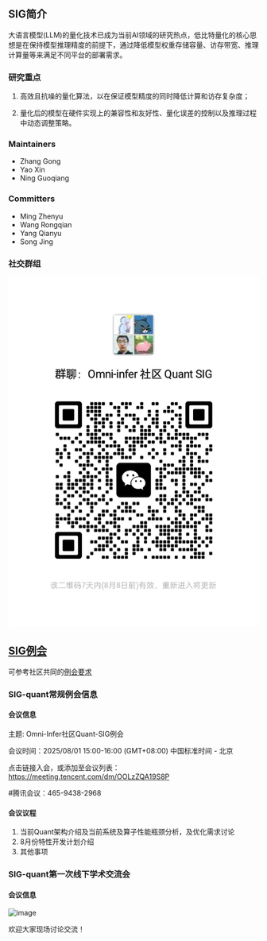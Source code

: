 ## SIG简介

大语言模型(LLM)的量化技术已成为当前AI领域的研究热点，低比特量化的核心思想是在保持模型推理精度的前提下，通过降低模型权重存储容量、访存带宽、推理计算量等来满足不同平台的部署需求。

### 研究重点

1. 高效且抗噪的量化算法，以在保证模型精度的同时降低计算和访存复杂度；

2. 量化后的模型在硬件实现上的兼容性和友好性、量化误差的控制以及推理过程中动态调整策略。


### Maintainers

* Zhang Gong
* Yao Xin
* Ning Guoqiang

### Committers

* Ming Zhenyu
* Wang Rongqian
* Yang Qianyu
* Song Jing

### 社交群组

![image](figures/sig-quant-wechat.jpg)

## [SIG例会](meetings/sig-quant/)

可参考社区共同的[例会要求](meetings/sig-meetings-requirement.md)

### SIG-quant常规例会信息

#### 会议信息
主题: Omni-Infer社区Quant-SIG例会

会议时间：2025/08/01 15:00-16:00 (GMT+08:00) 中国标准时间 - 北京

点击链接入会，或添加至会议列表：
https://meeting.tencent.com/dm/OOLzZQA19S8P

#腾讯会议：465-9438-2968

#### 会议议程
1. 当前Quant架构介绍及当前系统及算子性能瓶颈分析，及优化需求讨论
2. 8月份特性开发计划介绍
3. 其他事项

### SIG-quant第一次线下学术交流会

#### 会议信息

![image](figures/sig-quant-meetup1.png)

欢迎大家现场讨论交流！